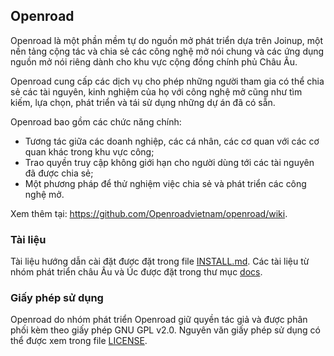 ## Openroad

Openroad là một phần mềm tự do nguồn mở phát triển dựa trên Joinup, một nền tảng cộng tác và chia sẻ các công nghệ mở nói chung và các ứng dụng nguồn mở nói riêng dành cho khu vực cộng đồng chính phủ Châu Âu.

Openroad cung cấp các dịch vụ cho phép những người tham gia có thể chia sẻ các tài nguyên, kinh nghiệm của họ với công nghệ mở cũng như tìm kiếm, lựa chọn, phát triển và tái sử dụng những dự án đã có sẵn.

Openroad bao gồm các chức năng chính:

* Tương tác giữa các doanh nghiệp, các cá nhân, các cơ quan với các cơ quan khác trong khu vực công;
* Trao quyền truy cập không giới hạn cho người dùng tới các tài nguyên đã được chia sẻ;
* Một phương pháp để thử nghiệm việc chia sẻ và phát triển các công nghệ mở.

Xem thêm tại: <https://github.com/Openroadvietnam/openroad/wiki>.

### Tài liệu

Tài liệu hướng dẫn cài đặt được đặt trong file [INSTALL.md](INSTALL.md). Các tài liệu từ nhóm phát triển châu Âu và Úc được đặt trong thư mục [docs](docs).

### Giấy phép sử dụng

Openroad do nhóm phát triển Openroad giữ quyền tác giả và được phân phối kèm theo giấy phép GNU GPL v2.0. Nguyên văn giấy phép sử dụng có thể được xem trong file [LICENSE](LICENSE).